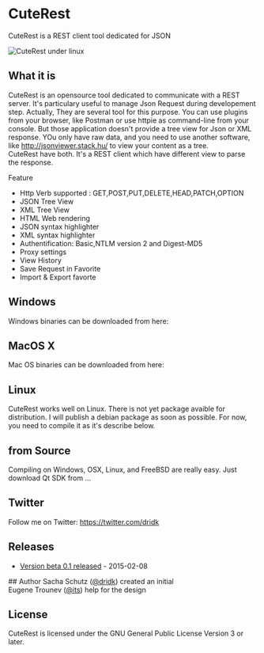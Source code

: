 # CuteRest
CuteRest is a REST client tool dedicated for JSON 

![CuteRest under linux](https://raw.githubusercontent.com/dridk/cuterest/master/screenshot.png "cuterest")

## What it is
CuteRest is an opensource tool dedicated to communicate with a REST server. It's particulary useful to manage 
Json Request during developement step. Actually, They are several tool for this purpose. You can use plugins from
your browser, like Postman or use httpie as command-line from your console. But those application doesn't provide
a tree view for Json or XML response. YOu only have raw data, and you need to use another software, like 
http://jsonviewer.stack.hu/ to view your content as a tree.  
CuteRest have both. It's a REST client which have different view to parse the response.

Feature

* Http Verb supported : GET,POST,PUT,DELETE,HEAD,PATCH,OPTION 
* JSON Tree View
* XML Tree View
* HTML Web rendering
* JSON syntax highlighter
* XML syntax highlighter
* Authentification: Basic,NTLM version 2 and Digest-MD5 
* Proxy settings
* View History
* Save Request in Favorite
* Import & Export favorte 

## Windows

Windows binaries can be downloaded from here:


## MacOS X

Mac OS binaries can be downloaded from here:


## Linux

CuteRest works well on Linux. There is not yet package avaible for distribution. I will publish a debian package
as soon as possible. For now, you need to compile it as it's describe below. 

## from Source

Compiling on Windows, OSX, Linux, and FreeBSD are really easy. Just download Qt SDK from ...

## Twitter

Follow me on Twitter: https://twitter.com/dridk

## Releases

* [Version beta 0.1 released](https://github.com/sqlitebrowser/sqlitebrowser/releases/tag/v3.5.1) - 2015-02-08

## Author
Sacha Schutz ([@dridk](https://github.com/dridk)) created an initial  
Eugene Trounev ([@its](https://github.com/its)) help for the design


## License

CuteRest is licensed under the GNU General Public License Version 3 or later.

